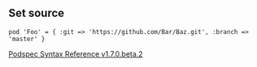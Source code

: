 ## Set source

```
pod 'Foo' = { :git => 'https://github.com/Bar/Baz.git', :branch => 'master' }
```

[Podspec Syntax Reference v1.7.0.beta.2](http://guides.cocoapods.org/syntax/podspec.html#source)
